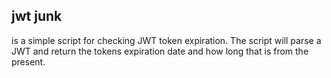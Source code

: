 ## jwt junk 
is a simple script for checking JWT token expiration. The script will parse a JWT and return the tokens expiration date and how long that is from the present. 
 
